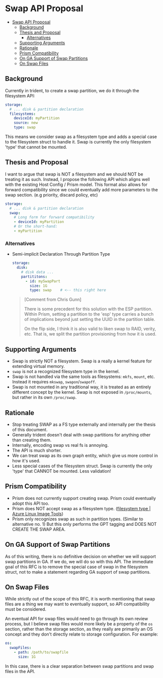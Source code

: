 # Swap API Proposal

- [Swap API Proposal](#swap-api-proposal)
  - [Background](#background)
  - [Thesis and Proposal](#thesis-and-proposal)
    - [Alternatives](#alternatives)
  - [Supporting Arguments](#supporting-arguments)
  - [Rationale](#rationale)
  - [Prism Compatibility](#prism-compatibility)
  - [On GA Support of Swap Partitions](#on-ga-support-of-swap-partitions)
  - [On Swap Files](#on-swap-files)

## Background

Currently in trident, to create a swap partition, we do it through the
filesystem API:

```yaml
storage:
  # ... disk & partition declaration
  filesystems:
    deviceId: myPartition
    source: new
    type: swap
```

This means we consider swap as a filesystem type and adds a special case to the
filesystem struct to handle it. Swap is currently the only filesystem 'type'
that cannot be mounted.

## Thesis and Proposal

I want to argue that swap is NOT a filesystem and we should NOT be treating it
as such. Instead, I propose the following API which aligns well with the
existing Host Config / Prism model. This format also allows for forward
compatibility since we could eventually add more parameters to the swap section.
(e.g priority, discard policy, etc)

```yaml
storage:
  # ... disk & partition declaration
  swap:
    # Long form for forward compatibility  
    - deviceId: myPartition
    # Or the short-hand:
    - myPartition        
```

### Alternatives

- Semi-implicit Declaration Through Partition Type

  ```yaml
  storage:
    disk:
      # disk data ...
      partititons:
        - id: mySwapPart
          size: 1G
          type: swap    # <-- this right here
  ```

  > [Comment from Chris Gunn]
  >
  > There is some precedent for this solution with the ESP partition. Within
  > Prism, setting a partition to the 'esp' type carries a bunch of implications
  > beyond just setting the UUID in the partition table.
  >
  > On the flip side, I think it is also valid to liken swap to RAID, verity, etc.
  > That is, we split the partition provisioning from how it is used.

## Supporting Arguments

- Swap is strictly NOT a filesystem. Swap is a really a kernel feature for
  extending virtual memory.
- `swap` is not a recognized filesystem type in the kernel.
- Swap is not handled via the same tools as filesystems: `mkfs`, `mount`, etc.
  Instead it requires `mkswap`, `swapon`/`swapoff`.
- Swap is not mounted in any traditional way, it is treated as an entirely
  different concept by the kernel. Swap is not exposed in `/proc/mounts`, but
  rather in its own `/proc/swap`.

## Rationale

- Stop treating SWAP as a FS type externally and internally per the thesis of
  this document.
- Generally trident doesn't deal with swap partitions for anything other than
  creating them.
- Internally, encoding swap vs real fs is annoying.
- The API is much shorter.
- We can treat swap as its own graph entity, which give us more control in how
  it's used.
- Less special cases of the filesystem struct. Swap is currently the only 'type'
  that CANNOT be mounted. Less validation!

## Prism Compatibility

- Prism does not currently support creating swap. Prism could eventually adopt
this API too.
- Prism does NOT accept swap as a filesystem type. ([filesystem type | Azure
Linux Image
Tools](https://microsoft.github.io/azure-linux-image-tools/imagecustomizer/api/configuration/filesystem.html#type-string))
- Prism only recognizes swap as such in partition types. (Similar to alternative
  no. 1) But this only performs the GPT tagging and DOES NOT CREATE THE SWAP AREA.

## On GA Support of Swap Partitions

As of this writing, there is no definitive decision on whether we will support
swap partitions in GA. If we do, we will do so with this API. The immediate goal
of this RFC is to remove the special case of swap in the filesystem struct, not
to make a statement regarding GA support of swap partitions.

## On Swap Files

While strictly out of the scope of this RFC, it is worth mentioning that swap
files are a thing we may want to eventually support, so API compatibility must
be considered.

An eventual API for swap files would need to go through its own review process,
but I believe swap files would more likely be a property of the `os` section,
rather than the storage section, as they really are primarily an OS concept and
they don't directly relate to storage configuration. For example:

```yaml
os:
  swapFiles:
    - path: /path/to/swapfile
      size: 1G
```

In this case, there is a clear separation between swap partitions and swap files
in the API.
